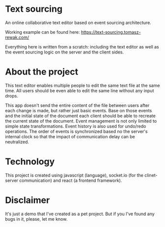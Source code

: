 # Text sourcing
An online collaborative text editor based on event sourcing architecture.

Working example can be found here: https://text-sourcing.tomasz-rewak.com/

Everything here is written from a scratch: including the text editor as well as the event sourcing logic on the server and the client sides.

# About the project

This text editor enables multiple people to edit the same text file at the same time. 
All users should be even able to edit the same line without any input drops.  

This app doesn't send the entire content of the file between users after each change is made, but rather just basic events.
Base on those events and the initial state of the document each client should be able to recreate the current state of the document.
Event management is not only limited to simple state transformations. Event history is also used for undo/redo operations.
The order of events is synchronized based no the server's internal clock so that the impact of communication delay can be neutralized.

# Technology

This project is created using javascript (language), socket.io (for the clinet-server communication) and react (a frontend framework).

# Disclaimer

It's just a demo that I've created as a pet project. 
But if you I've found any bugs in it, please, let me know.
